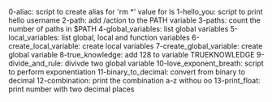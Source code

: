 0-aliac: script to create alias for 'rm *' value for ls
1-hello_you: script to print hello username
2-path: add /action to the PATH variable
3-paths: count the number of paths in $PATH
4-global_variables: list global variables
5-local_variables: list global, local and function variables
6-create_local_variable: create local variables
7-create_global_variable: create global variable
8-true_knowledge: add 128 to variable TRUEKNOWLEDGE
9-divide_and_rule: divivde two global variable
10-love_exponent_breath: script to perform exponentiation
11-binary_to_decimal: convert from binary to decimal
12-combination: print the combination a-z withou oo
13-print_float: print number with two decimal places

